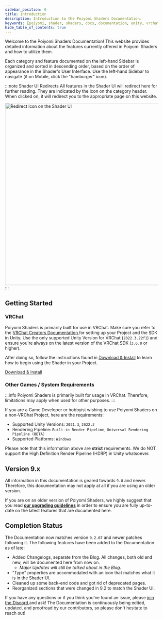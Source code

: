 ```yaml
---
sidebar_position: 0
title: Introduction
description: Introduction to the Poiyomi Shaders Documentation.
keywords: [poiyomi, shader, shaders, docs, documentation, unity, vrchat]
hide_table_of_contents: true
---
```


Welcome to the Poiyomi Shaders Documentation! This website provides detailed information about the features currently offered in Poiyomi Shaders and how to utilize them.

Each category and feature documented on the left-hand Sidebar is organized and sorted in descending order, based on the order of appearance in the Shader's User Interface. Use the left-hand Sidebar to navigate (if on Mobile, click the "hamburger" icon).

:::note Shader UI Redirects
All features in the Shader UI will redirect here for further reading. They are indicated by the <FAIcon icon="fa-solid fa-circle-question"/> icon on the category header. When clicked on, it will redirect you to the appropriate page on this website.

<a>
<img src="/img/general/UIRedirect.png" alt="Redirect Icon on the Shader UI" width="600px"/>
</a>
:::

## Getting Started

### VRChat

Poiyomi Shaders is primarily built for use in VRChat. Make sure you refer to the [VRChat Creators Documentation <FAIcon icon="fa-solid fa-square-arrow-up-right"/>](https://creators.vrchat.com/sdk/) for setting up your Project and the SDK in Unity. Use the only supported Unity Version for VRChat (`2022.3.22f1`) and ensure you're always on the latest version of the VRChat SDK (`3.6.0` or higher).

After doing so, follow the instructions found in [Download & Install](/download) to learn how to begin using the Shader in your Project.

<a class="button button--primary" href="/download">Download & Install</a>

### Other Games / System Requirements

:::info
Poiyomi Shaders is primarily built for usage in VRChat. Therefore, limitations may apply when used for other purposes.
:::

If you are a Game Developer or hobbyist wishing to use Poiyomi Shaders on a non-VRChat Project, here are the requirements:
- Supported Unity Versions: `2021.3`, `2022.3`
- Rendering Pipeline: `Built-in Render Pipeline`, `Universal Rendering Pipeline (BETA)`
- Supported Platforms: `Windows`

Please note that this information above are **strict** requirements. We do NOT support the High Definition Render Pipeline (HDRP) in Unity whatsoever.

## Version 9.x

All information in this documentation is geared towards `9.0` and newer. Therefore, this documentation may not apply at all if you are using an older version.

If you are on an older version of Poiyomi Shaders, we highly suggest that you read [**our upgrading guidelines**](/docs/general/upgrade/upgrade.md) in order to ensure you are fully up-to-date on the latest features that are documented here.

## Completion Status

The Documentation now matches version `9.2.67` and newer patches following it. The following features have been added to the Documentation as of late:
- Added Changelogs, separate from the Blog. All changes, both old and new, will be documented here from now on.
  - *Major Updates will still be talked about in the Blog.*
- "Type" properties are accommodated with an icon that matches what it is in the Shader UI.
- Cleaned up some back-end code and got rid of deprecated pages.
- Reorganized sections that were changed in 9.2 to match the Shader UI.

If you have any questions or if you think you've found an issue, please [join the Discord <FAIcon icon="fa-solid fa-square-arrow-up-right"/>](https://discord.gg/poiyomi) and ask! The Documentation is continuously being edited, updated, and proofread by our contributors, so please don't hesitate to reach out!
